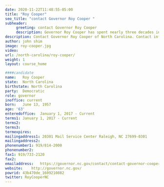 ```yaml
---
date: 2020-11-22T11:48:55-05:00
title: "Roy Cooper"
seo_title: "contact Governor Roy Cooper "
subheader:
     greeting: contact Governor Roy Cooper 
     description: Governor Roy Cooper has spent nearly three decades in public service protecting families, keeping communities safe, and working to create jobs and improve schools. The son of a school teacher, he knows that education creates opportunity and he has worked throughout his career to strengthen our schools and create a sound foundation for our state’s children. In the NC House and Senate, Gov. Cooper fought to increase teacher pay and reduce class sizes. He wrote North Carolina’s first children’s health insurance initiative. During his service in the legislature, Gov. Cooper worked with members of both parties to get balanced budgets that raised teacher pay to the national average, grow the economy and cut taxes for middle class families. In 2000, the people of North Carolina elected Gov. Cooper as Attorney General, where he continued to fight for families during his four terms. Born and raised in Nash County, he attended public schools and worked summers on the family farm before attending UNC-Chapel Hill on a Morehead Scholarship. His mother, Beverly Cooper, worked as a school teacher, and his father, Roy Cooper Jr., farmed and practiced law. After earning a law degree from UNC, Roy Cooper returned home to Nash County to practice law and, with his wife Kristin, raise three daughters – Hilary, Natalie, and Claire.
description: Contact Governor Roy Cooper of North Carolina. Contact information for Roy Cooper includes his email address, phone number, and mailing address.
author: john shim
image: roy-cooper.jpg
video:
url: /north-carolina/roy-cooper/
weight: 1
layout: course_home

####candidate
name:	Roy Cooper
state:	North Carolina
birthstate: North Carolina
party:	Democratic
role: governor
inoffice: current
born:	June 13, 1957
age: '63'
enteredoffice:	January 1, 2017 - Current 
terms1: January 1, 2017 - Current
terms2: 
terms3: 
termexpires:	
mailingaddress1: 20301 Mail Service Center Raleigh, NC 27699-0301
mailingaddress2:		
phonenumber1: 919/814-2000
phonenumber2:	
fax1: 919/733-2120
fax2: 
emailaddress:	https://governor.nc.gov/contact/contact-governor-cooper
website:	http://governor.nc.gov/
powrid: 43b470de_1609210882
twitter: RoyCooperNC
---
```




